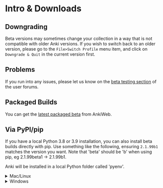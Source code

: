 # Intro & Downloads

## Downgrading

Beta versions may sometimes change your collection in a way that is not
compatible with older Anki versions. If you wish to switch back to an older
version, please go to the `File>Switch Profile` menu item, and click on
`Downgrade & Quit` in the current version first.

## Problems

If you run into any issues, please let us know on the [beta testing
section](https://forums.ankiweb.net/c/beta-testing/) of the user forums.

## Packaged Builds

You can get the [latest packaged beta](https://apps.ankiweb.net/downloads/beta/)
from AnkiWeb.

## Via PyPI/pip

If you have a local Python 3.8 or 3.9 installation, you can also install beta
builds directly with pip. Use something like the following, ensuring `2.1.99b1`
matches the version you want. Note that 'beta' should be 'b' when using pip, eg
2.1.99beta1 -> 2.1.99b1.

Anki will be installed in a local Python folder called 'pyenv'.

<details>
<summary>Mac/Linux</summary>

```
$ python3.8 -m venv pyenv
$ . pyenv/bin/activate
(pyenv) $ pip install --upgrade pip
(pyenv) $ pip install --upgrade aqt==2.1.99b2
(pyenv) $ pyenv/bin/anki
```

Repeat the last step if you wish to start the same Anki version again.

</details>

<details>
<summary>Windows</summary>

```
c:\> python -m venv \pyenv
c:\> \pyenv\scripts\activate.bat
c:\> pip install --upgrade pip
c:\> pip install aqt==2.1.99b2
c:\> pyenv\scripts\anki
```

Repeat the last step if you wish to start the same Anki version again.

</details>
